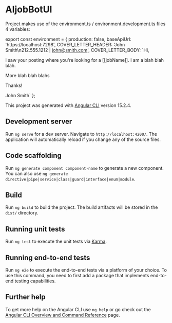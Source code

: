 # AIjobBotUI

Project makes use of the environment.ts / environment.development.ts files
4 variables:

export const environment = {
    production: false,
    baseApiUrl: 'https://localhost:7298',
    COVER_LETTER_HEADER: 'John Smith\n212.555.1212 | john@smith.com',
    COVER_LETTER_BODY: `Hi,

I saw your posting where you're looking for a [[jobName]].  I am a blah blah blah. 

More blah blah blahs

Thanks!

John Smith`
};



This project was generated with [Angular CLI](https://github.com/angular/angular-cli) version 15.2.4.

## Development server

Run `ng serve` for a dev server. Navigate to `http://localhost:4200/`. The application will automatically reload if you change any of the source files.

## Code scaffolding

Run `ng generate component component-name` to generate a new component. You can also use `ng generate directive|pipe|service|class|guard|interface|enum|module`.

## Build

Run `ng build` to build the project. The build artifacts will be stored in the `dist/` directory.

## Running unit tests

Run `ng test` to execute the unit tests via [Karma](https://karma-runner.github.io).

## Running end-to-end tests

Run `ng e2e` to execute the end-to-end tests via a platform of your choice. To use this command, you need to first add a package that implements end-to-end testing capabilities.

## Further help

To get more help on the Angular CLI use `ng help` or go check out the [Angular CLI Overview and Command Reference](https://angular.io/cli) page.
